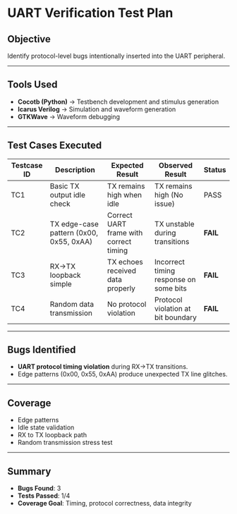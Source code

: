 # UART Verification Test Plan

## Objective
Identify protocol-level bugs intentionally inserted into the UART peripheral.

---

## Tools Used
- **Cocotb (Python)** → Testbench development and stimulus generation  
- **Icarus Verilog** → Simulation and waveform generation  
- **GTKWave** → Waveform debugging

---

## Test Cases Executed

| Testcase ID | Description                              | Expected Result                          | Observed Result                        | Status |
|-------------|------------------------------------------|------------------------------------------|----------------------------------------|--------|
| TC1         | Basic TX output idle check               | TX remains high when idle                | TX remains high (No issue)             | PASS   |
| TC2         | TX edge-case pattern (0x00, 0x55, 0xAA)  | Correct UART frame with correct timing   | TX unstable during transitions         | **FAIL** |
| TC3         | RX→TX loopback simple                    | TX echoes received data properly         | Incorrect timing response on some bits | **FAIL** |
| TC4         | Random data transmission                 | No protocol violation                    | Protocol violation at bit boundary     | **FAIL** |

---

## Bugs Identified
- **UART protocol timing violation** during RX→TX transitions.
- Edge patterns (0x00, 0x55, 0xAA) produce unexpected TX line glitches.

---

## Coverage
- Edge patterns  
- Idle state validation  
- RX to TX loopback path  
- Random transmission stress test

---

## Summary
- **Bugs Found**: 3  
- **Tests Passed**: 1/4  
- **Coverage Goal**: Timing, protocol correctness, data integrity  
